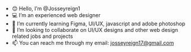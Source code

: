 - 😊 Hello, I’m @Josseyreign1
- 💻 I’m an experienced web designer
- 🌱 I’m currently learning Figma, UI/UX, javascript and adobe photoshop 
- 👥 I’m looking to collaborate on UI/UX designs and other web design related jobs and projects
- 📫 You can reach me through my email: josseyreign17@gmail.com 

<!---
Josseyreign1/Josseyreign1 is a ✨ special ✨ repository because its `README.md` (this file) appears on your GitHub profile.
You can click the Preview link to take a look at your changes.
--->
